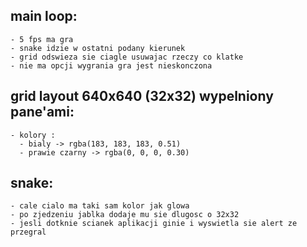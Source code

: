 

## main loop:
    - 5 fps ma gra
    - snake idzie w ostatni podany kierunek 
    - grid odswieza sie ciagle usuwajac rzeczy co klatke
    - nie ma opcji wygrania gra jest nieskonczona

## grid layout 640x640 (32x32) wypelniony pane'ami:
    - kolory :
      - bialy -> rgba(183, 183, 183, 0.51)
      - prawie czarny -> rgba(0, 0, 0, 0.30)

## snake:
    - cale cialo ma taki sam kolor jak glowa
    - po zjedzeniu jablka dodaje mu sie dlugosc o 32x32
    - jesli dotknie scianek aplikacji ginie i wyswietla sie alert ze przegral
  


